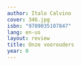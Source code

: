```yaml
---
author: Italo Calvino
cover: 346.jpg
isbn: "9789035107847"
lang: en-us
layout: review
title: Onze voorouders
year: 0
---
```

